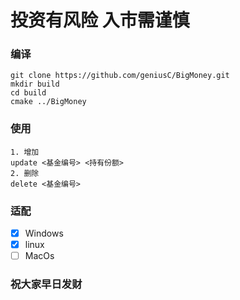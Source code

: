 # 投资有风险 入市需谨慎

### 编译

```
git clone https://github.com/geniusC/BigMoney.git
mkdir build
cd build
cmake ../BigMoney
```

### 使用
```
1. 增加
update <基金编号> <持有份额>
2. 删除
delete <基金编号>
```

### 适配

- [x] Windows
- [x] linux
- [ ] MacOs

###  祝大家早日发财
